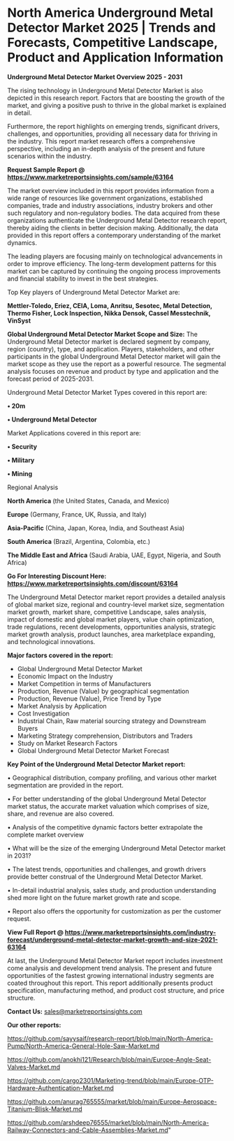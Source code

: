  # North America Underground Metal Detector Market 2025 | Trends and Forecasts, Competitive Landscape, Product and Application Information

<Strong> Underground Metal Detector Market Overview 2025 - 2031</strong>

The rising technology in Underground Metal Detector Market is also depicted in this research report. Factors that are boosting the growth of the market, and giving a positive push to thrive in the global market is explained in detail.

Furthermore, the report highlights on emerging trends, significant drivers, challenges, and opportunities, providing all necessary data for thriving in the industry. This report market research offers a comprehensive perspective, including an in-depth analysis of the present and future scenarios within the industry.

<strong>Request Sample Report @ <a href=https://www.marketreportsinsights.com/sample/63164>https://www.marketreportsinsights.com/sample/63164</a></strong>

The market overview included in this report provides information from a wide range of resources like government organizations, established companies, trade and industry associations, industry brokers and other such regulatory and non-regulatory bodies. The data acquired from these organizations authenticate the Underground Metal Detector research report, thereby aiding the clients in better decision making. Additionally, the data provided in this report offers a contemporary understanding of the market dynamics.

The leading players are focusing mainly on technological advancements in order to improve efficiency. The long-term development patterns for this market can be captured by continuing the ongoing process improvements and financial stability to invest in the best strategies.

Top Key players of Underground Metal Detector Market are:

<strong>Mettler-Toledo, Eriez, CEIA, Loma, Anritsu, Sesotec, Metal Detection, Thermo Fisher, Lock Inspection, Nikka Densok, Cassel Messtechnik, VinSyst</strong>

<strong><b>Global Underground Metal Detector Market Scope and Size:</b></strong>
The Underground Metal Detector market is declared segment by company, region (country), type, and application. Players, stakeholders, and other participants in the global Underground Metal Detector market will gain the market scope as they use the report as a powerful resource. The segmental analysis focuses on revenue and product by type and application and the forecast period of 2025-2031.

Underground Metal Detector Market Types covered in this report are:

<strong>• 20m

• Underground Metal Detector</strong>

Market Applications covered in this report are:

<strong>• Security

• Military

• Mining</strong> 

Regional Analysis

<strong>North America</strong> (the United States, Canada, and Mexico)

<strong>Europe</strong> (Germany, France, UK, Russia, and Italy)

<strong>Asia-Pacific</strong> (China, Japan, Korea, India, and Southeast Asia)

<strong>South America</strong> (Brazil, Argentina, Colombia, etc.)

<strong>The Middle East and Africa</strong> (Saudi Arabia, UAE, Egypt, Nigeria, and South Africa)

<strong>Go For Interesting Discount Here: <a href=https://www.marketreportsinsights.com/discount/63164>https://www.marketreportsinsights.com/discount/63164</a></strong>

The Underground Metal Detector market report provides a detailed analysis of global market size, regional and country-level market size, segmentation market growth, market share, competitive Landscape, sales analysis, impact of domestic and global market players, value chain optimization, trade regulations, recent developments, opportunities analysis, strategic market growth analysis, product launches, area marketplace expanding, and technological innovations.

<strong><b>Major factors covered in the report:</b></strong>
<ul>
  <li>Global Underground Metal Detector Market </li>
  <li>Economic Impact on the Industry</li>
  <li>Market Competition in terms of Manufacturers</li>
  <li>Production, Revenue (Value) by geographical segmentation</li>
  <li>Production, Revenue (Value), Price Trend by Type</li>
  <li>Market Analysis by Application</li>
  <li>Cost Investigation</li>
  <li>Industrial Chain, Raw material sourcing strategy and Downstream Buyers</li>
  <li>Marketing Strategy comprehension, Distributors and Traders</li>
  <li>Study on Market Research Factors</li>
  <li>Global Underground Metal Detector Market Forecast</li>
</ul>

<strong><b>Key Point of the Underground Metal Detector Market report:</b></strong>

• Geographical distribution, company profiling, and various other market segmentation are provided in the report.

• For better understanding of the global Underground Metal Detector market status, the accurate market valuation which comprises of size, share, and revenue are also covered.

• Analysis of the competitive dynamic factors better extrapolate the complete market overview

• What will be the size of the emerging Underground Metal Detector market in 2031?

• The latest trends, opportunities and challenges, and growth drivers provide better construal of the Underground Metal Detector Market.

• In-detail industrial analysis, sales study, and production understanding shed more light on the future market growth rate and scope.

• Report also offers the opportunity for customization as per the customer request.

<strong><b>View Full Report @ <a href=https://www.marketreportsinsights.com/industry-forecast/underground-metal-detector-market-growth-and-size-2021-63164>https://www.marketreportsinsights.com/industry-forecast/underground-metal-detector-market-growth-and-size-2021-63164</a></b></strong>


At last, the Underground Metal Detector Market report includes investment come analysis and development trend analysis. The present and future opportunities of the fastest growing international industry segments are coated throughout this report. This report additionally presents product specification, manufacturing method, and product cost structure, and price structure.

<strong>Contact Us:</strong>
sales@marketreportsinsights.com

<strong>Our other reports:</strong>

<a href=https://github.com/sayysaif/research-report/blob/main/North-America-Pump/North-America-General-Hole-Saw-Market.md>https://github.com/sayysaif/research-report/blob/main/North-America-Pump/North-America-General-Hole-Saw-Market.md</a>

<a href=https://github.com/anokhi121/Research/blob/main/Europe-Angle-Seat-Valves-Market.md>https://github.com/anokhi121/Research/blob/main/Europe-Angle-Seat-Valves-Market.md</a>

<a href=https://github.com/cargo2301/Marketing-trend/blob/main/Europe-OTP-Hardware-Authentication-Market.md>https://github.com/cargo2301/Marketing-trend/blob/main/Europe-OTP-Hardware-Authentication-Market.md</a>

<a href=https://github.com/anurag765555/market/blob/main/Europe-Aerospace-Titanium-Blisk-Market.md>https://github.com/anurag765555/market/blob/main/Europe-Aerospace-Titanium-Blisk-Market.md</a>

<a href=https://github.com/arshdeep76555/market/blob/main/North-America-Railway-Connectors-and-Cable-Assemblies-Market.md>https://github.com/arshdeep76555/market/blob/main/North-America-Railway-Connectors-and-Cable-Assemblies-Market.md</a>"
